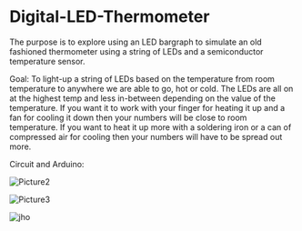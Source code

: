 # Digital-LED-Thermometer

The purpose is to explore using an LED bargraph to simulate an old fashioned thermometer using a string of LEDs and a semiconductor temperature sensor.

Goal:
To light-up a string of LEDs based on the temperature from room temperature to anywhere we are able to go, hot or cold.  The LEDs are all on at the highest temp and less in-between depending on the value of the temperature.  If you want it to work with your finger for heating it up and a fan for cooling it down then your numbers will be close to room temperature.  If you want to heat it up more with a soldering iron or a can of compressed air for cooling then your numbers will have to be spread out more.


Circuit and Arduino:

![Picture2](https://user-images.githubusercontent.com/102126445/160236994-c76e467a-4b15-42b7-b347-1a0ffadb54ab.png)

![Picture3](https://user-images.githubusercontent.com/102126445/160237028-a6628ded-13c4-4e08-ac9a-b9949f14953a.jpg)

![jho](https://user-images.githubusercontent.com/102126445/160237139-c39fdfb1-964d-41d5-992e-b71b9746972f.jpg)

